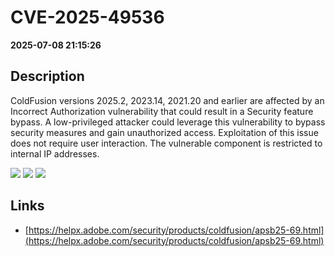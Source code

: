 # CVE-2025-49536

**2025-07-08 21:15:26**

## Description
ColdFusion versions 2025.2, 2023.14, 2021.20 and earlier are affected by an Incorrect Authorization vulnerability that could result in a Security feature bypass. A low-privileged attacker could leverage this vulnerability to bypass security measures and gain unauthorized access. Exploitation of this issue does not require user interaction. The vulnerable component is restricted to internal IP addresses.

![](https://img.shields.io/static/v1?label=Score&message=7.3&color=red)
![](https://img.shields.io/static/v1?label=Severity&message=HIGH&color=red)
![](https://img.shields.io/static/v1?label=CWE&message=Auth&color=green)

## Links
- [https://helpx.adobe.com/security/products/coldfusion/apsb25-69.html](https://helpx.adobe.com/security/products/coldfusion/apsb25-69.html)
